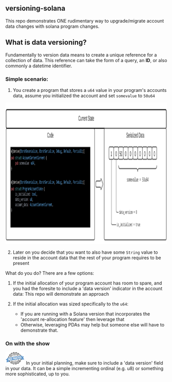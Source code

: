 ## versioning-solana

This repo demonstrates ONE rudimentary way to upgrade/migrate account data changes with solana program changes.

## What is data versioning?
Fundamentally to version data means to create a unique reference for a collection of data. This reference can take the form of a query, an **ID**, or also commonly a datetime identifier.

### Simple scenario:
1. You create a program that stores a `u64` value in your program's accounts data, assume you initialized the account and set `somevalue` to `50u64`

<img src="images/versioning-solana-v0.png" alt="alt text" width="860" height="440">

2. Later on you decide that you want to also have some `String` value to reside in the account data that the rest of your program requires to be present



What do you do? There are a few options:

1. If the initial allocation of your program account has room to spare, and you had the foresite to include a 'data version' indicator in the account data: This repo will demonstrate an approach

2. If the initial allocation was sized specifically to the `u64`:

    * If you are running with a Solana version that incorporates the 'account re-allocation feature' then leverage that
    * Otherwise, leveraging PDAs may help but someone else will have to demonstrate that.

### On with the show
<img src="images/best_practice.png" alt="alt text" width="60" height="40"> In your initial planning, make sure to include a 'data version' field in your data. It can be a simple incrementing ordinal (e.g. u8) or something more sophisticated, up to you.
